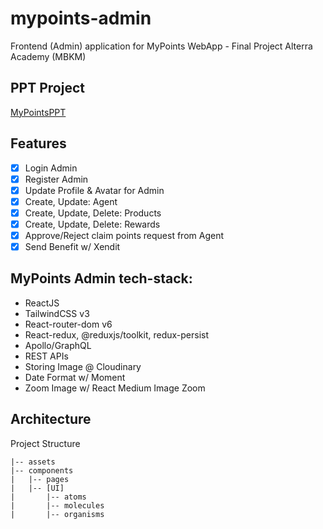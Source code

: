 # mypoints-admin

Frontend (Admin) application for MyPoints WebApp - Final Project Alterra Academy (MBKM)

## PPT Project

[MyPointsPPT](https://docs.google.com/presentation/d/1CknmZ4wCH17ST1ViROIu_vEyyxy4VZTl32VclzEOhjM/edit?usp=sharing)

## Features

- [x] Login Admin
- [x] Register Admin
- [x] Update Profile & Avatar for Admin
- [x] Create, Update: Agent
- [x] Create, Update, Delete: Products
- [x] Create, Update, Delete: Rewards
- [x] Approve/Reject claim points request from Agent
- [x] Send Benefit w/ Xendit

## MyPoints Admin tech-stack:

- ReactJS
- TailwindCSS v3
- React-router-dom v6
- React-redux, @reduxjs/toolkit, redux-persist
- Apollo/GraphQL
- REST APIs
- Storing Image @ Cloudinary
- Date Format w/ Moment
- Zoom Image w/ React Medium Image Zoom

## Architecture

Project Structure

```
|-- assets
|-- components
|   |-- pages
|   |-- [UI]
|       |-- atoms
|       |-- molecules
|       |-- organisms
```
